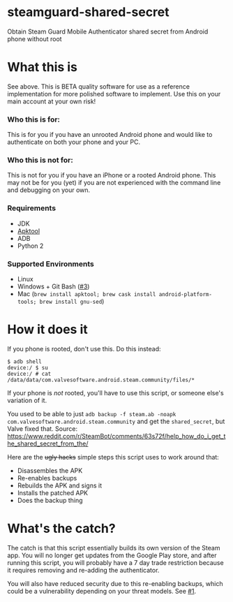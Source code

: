 # steamguard-shared-secret
Obtain Steam Guard Mobile Authenticator shared secret from Android phone without root

# What this is
See above. This is BETA quality software for use as a reference implementation for more polished software to implement.
Use this on your main account at your own risk!

### Who this is for:
This is for you if you have an unrooted Android phone and would like to authenticate on both your phone and your PC.

### Who this is not for:
This is not for you if you have an iPhone or a rooted Android phone. This may not be for you (yet) if you
are not experienced with the command line and debugging on your own.

### Requirements
* JDK
* [Apktool](https://ibotpeaches.github.io/Apktool/)
* ADB
* Python 2

### Supported Environments
* Linux
* Windows + Git Bash ([#3](https://github.com/steamguard-totp/steamguard-shared-secret/issues/3))
* Mac (`brew install apktool; brew cask install android-platform-tools; brew install gnu-sed`)

# How it does it
If you phone is rooted, don't use this. Do this instead:
```
$ adb shell
device:/ $ su
device:/ # cat /data/data/com.valvesoftware.android.steam.community/files/*
```

If your phone is *not* rooted, you'll have to use this script, or someone else's variation of it.

You used to be able to just `adb backup -f steam.ab -noapk com.valvesoftware.android.steam.community` and get the `shared_secret`,
but Valve fixed that. Source: https://www.reddit.com/r/SteamBot/comments/63s72f/help_how_do_i_get_the_shared_secret_from_the/

Here are the ~~ugly hacks~~ simple steps this script uses to work around that:
* Disassembles the APK
* Re-enables backups
* Rebuilds the APK and signs it
* Installs the patched APK
* Does the backup thing

# What's the catch?
The catch is that this script essentially builds its own version of the Steam app. You will no longer get updates from the Google
Play store, and after running this script, you will probably have a 7 day trade restriction because it requires removing and
re-adding the authenticator.

You will also have reduced security due to this re-enabling backups, which could be a vulnerability depending on your
threat models. See [#1](https://github.com/steamguard-totp/steamguard-shared-secret/issues/1).
